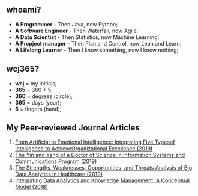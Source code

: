 ## whoami?
* **A Programmer** - Then Java, now Python;
* **A Software Engineer** - Then Waterfall, now Agile;
* **A Data Scientist** - Then Statistics, now Machine Learning;
* **A Propject manager** - Then Plan and Control, now Lean and Learn;
* **A Lifelong Learner** - Then I know something, now I know nothing;

## wcj365?
* **wcj** = my initials; 
* **365** = 360 + 5; 
* **360** = degrees (circle); 
* **365** = days (year); 
* **5** = fingers (hand); 

## My Peer-reviewed Journal Articles
1. [From Artificial to Emotional Intelligence: Integrating Five Typesof Intelligence to AchieveOrganizational Excellence (2019)](http://www.issbs.si/press/ISSN/2232-5697/8_125-144.pdf)
2. [The Yin and Yang of a Doctor of Science in Information Systems and Communications Program (2019)](http://www.iacis.org/iis/2019/2_iis_2019_128-139.pdf)
3. [The Strengths, Weaknesses, Opportunities, and Threats Analysis of Big Data Analytics in Healthcare (2019)](https://github.com/wcj365/wcj365.github.io/blob/master/docs/The-Strengths-Weaknesses-Opportunities-and-Threats-Analysis-of-Big-Data-Analytics-in-Healthcare.pdf)
4. [Integrating Data Analytics and Knowledge Management: A Conceptual Model (2018)](http://www.iacis.org/iis/2018/2_iis_2018_208-216.pdf)

